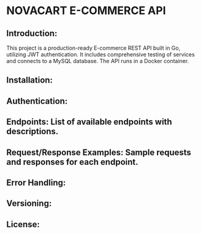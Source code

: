 # NOVACART E-COMMERCE API

## Introduction:

This project is a production-ready E-commerce REST API built in Go, utilizing JWT authentication. It includes comprehensive testing of services and connects to a MySQL database. The API runs in a Docker container.

## Installation:

## Authentication:

## Endpoints: List of available endpoints with descriptions.

## Request/Response Examples: Sample requests and responses for each endpoint.

## Error Handling:

## Versioning:

## License:
